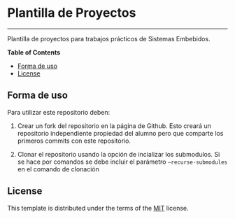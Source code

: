 # Plantilla de Proyectos

-----

Plantilla de proyectos para trabajos prácticos de Sistemas Embebidos.

**Table of Contents**

- [Forma de uso](#forma-de-uso)
- [License](#license)

## Forma de uso

Para utilizar este repositorio deben:

1. Crear un fork del repositorio en la página de Github. Esto creará un repositorio independiente propiedad del alumno pero que comparte los primeros commits con este repositorio.

2. Clonar el repositorio usando la opción de incializar los submodulos. Si se hace por comandos se debe incluir el parámetro `–recurse-submodules` en el comando de clonación

## License

This template is distributed under the terms of the [MIT](https://spdx.org/licenses/MIT.html) license.
